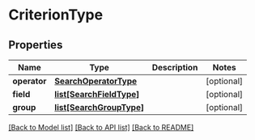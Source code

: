 # CriterionType

## Properties
Name | Type | Description | Notes
------------ | ------------- | ------------- | -------------
**operator** | [**SearchOperatorType**](SearchOperatorType.md) |  | [optional] 
**field** | [**list[SearchFieldType]**](SearchFieldType.md) |  | [optional] 
**group** | [**list[SearchGroupType]**](SearchGroupType.md) |  | [optional] 

[[Back to Model list]](../README.md#documentation-for-models) [[Back to API list]](../README.md#documentation-for-api-endpoints) [[Back to README]](../README.md)


